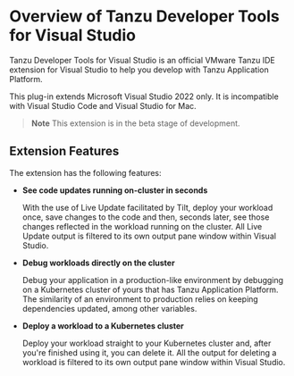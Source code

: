 # Overview of Tanzu Developer Tools for Visual Studio

Tanzu Developer Tools for Visual Studio is an official VMware Tanzu IDE extension for Visual Studio
to help you develop with Tanzu Application Platform.

This plug-in extends Microsoft Visual Studio 2022 only. It is incompatible with Visual Studio Code
and Visual Studio for Mac.

> **Note** This extension is in the beta stage of development.

## Extension Features

The extension has the following features:

- **See code updates running on-cluster in seconds**

  With the use of Live Update facilitated by Tilt, deploy your workload once, save changes to the code
  and then, seconds later, see those changes reflected in the workload running on the cluster.
  All Live Update output is filtered to its own output pane window within Visual Studio.

- **Debug workloads directly on the cluster**

  Debug your application in a production-like environment by debugging on a Kubernetes cluster of
  yours that has Tanzu Application Platform.
  The similarity of an environment to production relies on keeping dependencies updated, among other
  variables.

- **Deploy a workload to a Kubernetes cluster**

  Deploy your workload straight to your Kubernetes cluster and, after you're finished using it, you
  can delete it. All the output for deleting a workload is filtered to its own output pane window
  within Visual Studio.
